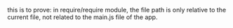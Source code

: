 this is to prove: in require/require module, the file path is only relative to the current file, not related to the main.js file of the app.
